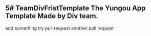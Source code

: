 5# TeamDivFristTemplate
The Yungou App Template Made by Div team.
-----
add something
try pull request
another pull request
